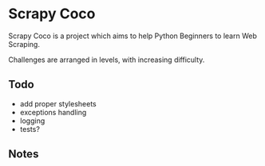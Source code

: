 # Scrapy Coco

Scrapy Coco is a project which aims to help Python Beginners to learn Web Scraping.

Challenges are arranged in levels, with increasing difficulty. 


## Todo
- add proper stylesheets
- exceptions handling
- logging
- tests?

## Notes
